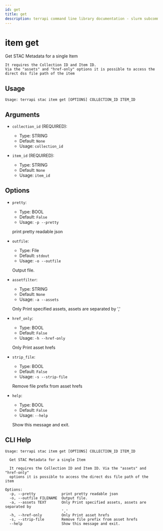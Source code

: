 ```yaml
---
id: get
title: get
description: terrapi command line library documentation - slurm subcommand
---
```


# item get

 Get STAC Metadata for a single Item 

    It requires the Collection ID and Item ID.
    Via the "assets" and "href-only" options it is possible to access the direct dss file path of the item
    
    
    

## Usage

```
Usage: terrapi stac item get [OPTIONS] COLLECTION_ID ITEM_ID
```

## Arguments

* `collection_id` (REQUIRED):
    * Type: STRING
    * Default: `None`
    * Usage: `collection_id`


* `item_id` (REQUIRED):
    * Type: STRING
    * Default: `None`
    * Usage: `item_id`


## Options

* `pretty`:
    * Type: BOOL
    * Default: `False`
    * Usage: `-p
--pretty`

    print pretty readable json



* `outfile`:
    * Type: File
    * Default: `stdout`
    * Usage: `-o
--outfile`

    Output file.



* `assetfilter`:
    * Type: STRING
    * Default: `None`
    * Usage: `-a
--assets`

    Only Print specified assets, assets are separated by ',' 



* `href_only`:
    * Type: BOOL
    * Default: `False`
    * Usage: `-h
--href-only`

    Only Print asset hrefs



* `strip_file`:
    * Type: BOOL
    * Default: `False`
    * Usage: `-s
--strip-file`

    Remove file prefix from asset hrefs



* `help`:
    * Type: BOOL
    * Default: `False`
    * Usage: `--help`

    Show this message and exit.



## CLI Help

```
Usage: terrapi stac item get [OPTIONS] COLLECTION_ID ITEM_ID

  Get STAC Metadata for a single Item

  It requires the Collection ID and Item ID. Via the "assets" and "href-only"
  options it is possible to access the direct dss file path of the item

Options:
  -p, --pretty            print pretty readable json
  -o, --outfile FILENAME  Output file.
  -a, --assets TEXT       Only Print specified assets, assets are separated by
                          ','
  -h, --href-only         Only Print asset hrefs
  -s, --strip-file        Remove file prefix from asset hrefs
  --help                  Show this message and exit.
```

